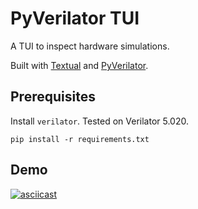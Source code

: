 # PyVerilator TUI

A TUI to inspect hardware simulations.

Built with [Textual](https://github.com/Textualize/textual) and
[PyVerilator](https://github.com/bat52/pyverilator).

## Prerequisites

Install `verilator`. Tested on Verilator 5.020.

`pip install -r requirements.txt`

## Demo

[![asciicast](https://asciinema.org/a/h13569fXO8NmtzCvbs9suT08C.png)](https://asciinema.org/a/h13569fXO8NmtzCvbs9suT08C)
